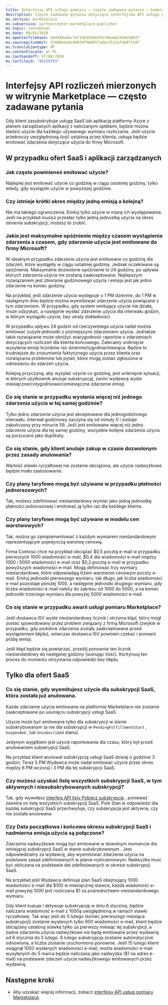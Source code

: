 ```yaml
---
title: Interfejsy API usługi pomiaru — często zadawane pytania — komercyjne witryny Marketplace firmy Microsoft
description: Często zadawane pytania dotyczące interfejsów API usługi pomiarowej dla ofert SaaS w Microsoft AppSource i witrynie Azure Marketplace.
ms.service: marketplace
ms.subservice: partnercenter-marketplace-publisher
ms.topic: conceptual
ms.date: 06/01/2020
ms.openlocfilehash: bdd540ad6c7ef1954936e4fb74bade2458e50927
ms.sourcegitcommit: d7008edadc9993df960817ad4c5521efa69ffa9f
ms.translationtype: MT
ms.contentlocale: pl-PL
ms.lasthandoff: 07/08/2020
ms.locfileid: "86120793"
---
```

# <a name="marketplace-metered-billing-apis---faq"></a>Interfejsy API rozliczeń mierzonych w witrynie Marketplace — często zadawane pytania

Gdy klient zasubskrybuje usługę SaaS lub aplikację platformy Azure z planem zarządzanych aplikacji z naliczanymi opłatami, będzie można śledzić użycie dla każdego używanego wymiaru rozliczania.  Jeśli użycie przekroczy uwzględnioną ilość ustaloną przez klienta, usługa będzie emitować zdarzenia dotyczące użycia do firmy Microsoft.

## <a name="for-both-saas-offers-and-managed-apps"></a>W przypadku ofert SaaS i aplikacji zarządzanych

### <a name="how-often-is-it-expected-to-emit-usage"></a>Jak często powinieneś emitować użycie?

Najlepiej jest emitować użycie co godzinę w ciągu ostatniej godziny, tylko wtedy, gdy wystąpiło użycie w powyższej godzinie.

### <a name="is-there-a-maximal-period-between-one-emission-and-the-next-one"></a>Czy istnieje krótki okres między jedną emisją a kolejną?

Nie ma takiego ograniczenia. Emituj tylko użycie w miarę ich występowania. Jeśli na przykład musisz przesłać tylko jedną jednostkę użycia na okres istnienia subskrypcji, możesz to zrobić.

### <a name="what-is-the-maximum-delay-between-the-time-an-event-occurs-and-the-time-a-usage-event-is-emitted-to-microsoft"></a>Jakie jest maksymalne opóźnienie między czasem wystąpienia zdarzenia a czasem, gdy zdarzenie użycia jest emitowane do firmy Microsoft?

W idealnym przypadku zdarzenie użycia jest emitowane co godzinę dla zdarzeń, które wystąpiły w ciągu ostatniej godziny. Jednak oczekiwane są opóźnienia. Maksymalne dozwolone opóźnienie to 24 godziny, po upływie których zdarzenia użycia nie zostaną zaakceptowane. Najlepszym rozwiązaniem jest zbieranie godzinowego użycia i emisja jest jak jedno zdarzenie na koniec godziny.

Na przykład, jeśli zdarzenie użycia występuje o 1 PM dziennie, do 1 PM w następnym dniu będzie można wyemitować zdarzenie użycia powiązane z tym zdarzeniem.  W przypadku, gdy system emitujący użycie nie działa, może odzyskać, a następnie wysłać zdarzenie użycia dla interwału godzin, w którym wystąpiło użycie, bez utraty dokładności.

W przypadku upływu 24 godzin od rzeczywistego użycia nadal można emitować zużyte jednostki z późniejszymi zdarzeniami użycia.  Jednakże takie rozwiązanie może obniżyć wiarygodność raportów o zdarzeniach dotyczących rozliczeń dla klienta końcowego.  Zalecamy uniknięcie wysyłania emisji liczników raz dziennie/tygodnia/miesiąca.  Będzie to trudniejsze do zrozumienia faktycznego użycia przez klienta oraz rozwiązania problemów lub pytań, które mogą zostać zgłoszone w odniesieniu do zdarzeń użycia.

Kolejną przyczyną, aby wysyłać użycie co godzinę, jest uniknięcie sytuacji, w których użytkownik anuluje subskrypcję, zanim wydawcę wyśle miesięczne/cotygodniowe/comiesięczne zdarzenie emisji.

### <a name="what-happens-when-you-send-more-than-one-usage-event-in-the-same-hour"></a>Co się stanie w przypadku wysłania więcej niż jednego zdarzenia użycia w tej samej godzinie?

Tylko jedno zdarzenie użycia jest akceptowane dla jednogodzinnego interwału. Interwał godzinowy zaczyna się od minuty 0 i zostaje zakończony przy minucie 59.  Jeśli jest emitowane więcej niż jedno zdarzenie użycia dla tej samej godziny, wszystkie kolejne zdarzenia użycia są porzucane jako duplikaty.

### <a name="what-happens-when-the-customer-cancels-the-purchase-within-the-time-allowed-by-the-cancellation-policy"></a>Co się stanie, gdy klient anuluje zakup w czasie dozwolonym przez zasady anulowania?

Wartość stawki ryczałtowej nie zostanie obciążona, ale użycie nadwyżkowe będzie miało zastosowanie.

### <a name="can-custom-meter-plans-be-used-for-one-time-payments"></a>Czy plany taryfowe mogą być używane w przypadku płatności jednorazowych?

Tak, możesz zdefiniować niestandardowy wymiar jako jedną jednostkę płatności jednorazowej i emitować ją tylko raz dla każdego klienta.

### <a name="can-custom-meter-plans-be-used-to-tiered-pricing-model"></a>Czy plany taryfowe mogą być używane w modelu cen warstwowych?

Tak, można go zaimplementować z każdym wymiarem niestandardowym reprezentującym pojedynczą warstwę cenową.

Firma Contoso chce na przykład obciążać $0,5 pocztą e-mail w przypadku pierwszych 1000 wiadomości e-mail, $0,4 dla wiadomości e-mail między 1000 i 5000 wiadomości e-mail oraz $0,2 pocztą e-mail w przypadku powyższych wiadomości e-mail. Mogą definiować trzy wymiary niestandardowe, które odpowiadają trzem warstwom cenowym poczty e-mail. Emituj jednostki pierwszego wymiaru, tak długo, jak liczba wiadomości e-mail pozostaje poniżej 1000, a następnie jednostki drugiego wymiaru, gdy liczba wiadomości e-mail należy do zakresu od 1000 do 5000, a na koniec jednostki trzeciego wymiaru dla powyżej 5000 wiadomości e-mail.

### <a name="what-happens-if-the-marketplace-metering-service-has-an-outage"></a>Co się stanie w przypadku awarii usługi pomiaru Marketplace?

Jeśli dostawca ISV wyśle niestandardowy licznik i otrzyma błąd, który mógł zostać spowodowany przez problem związany z firmą Microsoft (zwykle w przypadku, gdy podobne zdarzenia zostały zaakceptowane przed wystąpieniem błędu), wówczas dostawca ISV powinien czekać i ponowić próbę emisji.

Jeśli błąd będzie się powtarzać, prześlij ponownie ten licznik niestandardowy do następnej godziny (sumując ilość). Kontynuuj ten proces do momentu otrzymania odpowiedzi bez błędu.

## <a name="for-saas-offers-only"></a>Tylko dla ofert SaaS

### <a name="what-happens-when-you-emit-usage-for-a-saas-subscription-that-has-been-unsubscribed-already"></a>Co się stanie, gdy wyemitujesz użycie dla subskrypcji SaaS, która została już anulowana.

Każde zdarzenie użycia emitowane na platformie Marketplace nie zostanie zaakceptowane po usunięciu subskrypcji usługi SaaS.

Użycie może być emitowane tylko dla subskrypcji w stanie subskrybowanym (a nie dla subskrypcji w `PendingFulfillmentStart` , `Suspended` , lub `Unsubscribed` stanu).

Jedynym wyjątkiem jest użycie raportowania dla czasu, który był przed anulowaniem subskrypcji SaaS.

Na przykład klient anulował subskrypcję usługi SaaS dzisiaj o godzinie 3 godzin. Teraz 5 PM Wydawca może nadal emitować użycie przez okres między 6 PM wczoraj i 3 PM dla tej subskrypcji SaaS.

### <a name="can-you-get-a-list-of-all-saas-subscriptions-including-active-and-unsubscribed-subscriptions"></a>Czy możesz uzyskać listę wszystkich subskrypcji SaaS, w tym aktywnych i niesubskrybowanych subskrypcji?

Tak, gdy wywołasz [interfejs API listy Pobierz subskrypcje](pc-saas-fulfillment-api-v2.md#subscription-apis) , ponieważ zawiera on listę wszystkich subskrypcji SaaS. Pole Stan w odpowiedzi dla każdej subskrypcji SaaS przechwytuje, czy subskrypcja jest aktywna, czy nie została anulowana.

### <a name="are-the-start-and-end-dates-of-saas-subscription-term-and-overage-usage-emission-connected"></a>Czy Data początkowa i końcowa okresu subskrypcji SaaS i nadmierna emisja użycia są połączone?

Zdarzenia nadwyżkowe mogą być emitowane w dowolnym momencie dla istniejącej subskrypcji SaaS w stanie *subskrybowanym* . Jest odpowiedzialny za wydawcę, aby wyemitować zdarzenia użycia na podstawie zasad zdefiniowanych w planie rozliczeniowym. Nadwyżka musi być obliczana na podstawie dat zdefiniowanych w okresie subskrypcji SaaS. 

Na przykład jeśli Wydawca definiuje plan SaaS obejmujący 1000 wiadomości e-mail dla $100 w miesięcznej stawce, każda wiadomość e-mail powyżej 1000 jest rozliczana $1 za pośrednictwem niestandardowego wymiaru.

Gdy klient kupuje i aktywuje subskrypcję w dniu 6 stycznia, będzie naliczana wiadomość e-mail z 1000ą uwzględnioną w ramach stawki ryczałtowej. Tak więc jeśli do 5 lutego (koniec pierwszego miesiąca subskrypcji) zostanie wysłanych tylko 900 wiadomości e-mail, klient będzie obciążany ustaloną stawkę tylko za pierwszy miesiąc tej subskrypcji, a żadne zdarzenia użycia nadwyżkowe nie będą emitowane przez wydawcę od 6 stycznia do 5 lutego. 6 lutego subskrypcja zostanie automatycznie odnowiona, a liczba zostanie uruchomiona ponownie. Jeśli 15 lutego klient osiągnął 1000 wysłanych wiadomości e-mail, reszta wiadomości e-mail wysyłanych do 5 marca będzie naliczana jako nadwyżka ($1 na adres e-mail) na podstawie zdarzeń użycia nadwyżkowego emitowanych przez wydawcę.

## <a name="next-steps"></a>Następne kroki

- Aby uzyskać więcej informacji, zobacz [interfejsy API usługi pomiaru Marketplace](./marketplace-metering-service-apis.md).
